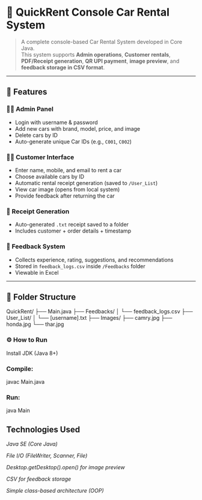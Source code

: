 # 🚗 QuickRent Console Car Rental System

> A complete console-based Car Rental System developed in Core Java.  
> This system supports **Admin operations**, **Customer rentals**, **PDF/Receipt generation**, **QR UPI payment**, **image preview**, and **feedback storage in CSV format**.

---

## 📜 Features

### 👨‍💼 Admin Panel
- Login with username & password
- Add new cars with brand, model, price, and image
- Delete cars by ID
- Auto-generate unique Car IDs (e.g., `C001`, `C002`)

### 🙋‍♂️ Customer Interface
- Enter name, mobile, and email to rent a car
- Choose available cars by ID
- Automatic rental receipt generation (saved to `/User_List`)
- View car image (opens from local system)
- Provide feedback after returning the car

### 🧾 Receipt Generation
- Auto-generated `.txt` receipt saved to a folder
- Includes customer + order details + timestamp

### 💬 Feedback System
- Collects experience, rating, suggestions, and recommendations
- Stored in `feedback_logs.csv` inside `/Feedbacks` folder
- Viewable in Excel

---

## 📂 Folder Structure

QuickRent/
├── Main.java
├── Feedbacks/
│   └── feedback_logs.csv
├── User_List/
│   └── [username].txt
├── Images/
    ├── camry.jpg
    ├── honda.jpg
    └── thar.jpg


### ⚙️ How to Run
Install JDK (Java 8+)

### Compile:
javac Main.java

### Run:
java Main



## Technologies Used

*Java SE (Core Java)*

*File I/O (FileWriter, Scanner, File)*

*Desktop.getDesktop().open() for image preview*

*CSV for feedback storage*

*Simple class-based architecture (OOP)*


